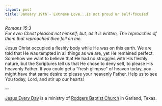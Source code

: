 ```yaml
---
layout: post
title: January 19th - Extreme Love...Is not proud or self-focused
---
```


_Romans 15:3  
For even Christ pleased not himself; but, as it is written, The
reproaches of them that reproached thee fell on me._

Jesus Christ occupied a fleshly body while He was on this earth. We
are told that He was tempted in all things as we are, yet He remained
perfect. Somehow we want to believe that He had no struggles with His
fleshly nature, but the Scriptures tell us that He chose to deny self,
to please His heavenly Father. If you could get a "fresh glimpse" of
heaven today, you might have that same desire to please your heavenly
Father. Help us to see You today, Lord, and stir up our hearts!

 --

<a href=http://jesuseveryday.net>Jesus Every Day</a> is a ministry of <a href=http://rodgersbaptist.net>Rodgers Baptist Church</a> in Garland, Texas.
